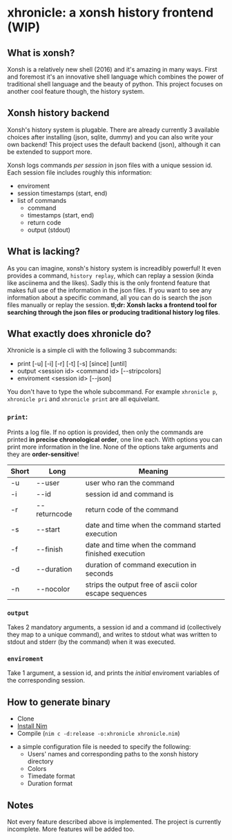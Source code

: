 # xhronicle: a xonsh history frontend (WIP)

## What is xonsh?
Xonsh is a relatively new shell (2016) and it's amazing in many ways. First and
foremost it's an innovative shell language which combines the power of traditional
shell language and the beauty of python. This project focuses on another cool
feature though, the history system.

## Xonsh history backend
Xonsh's history system is plugable. There are already currently 3 available
choices after installing (json, sqlite, dummy) and you can also write your own
backend! This project uses the default backend (json), although it can be extended to support more.

Xonsh logs commands *per session* in json files with a unique session id.
Each session file includes roughly this information:
- enviroment
- session timestamps (start, end)
- list of commands
	- command
	- timestamps (start, end)
	- return code
	- output (stdout)

## What is lacking?
As you can imagine, xonsh's history system is increadibly powerful! It even
provides a command, `history replay`, which can replay a session (kinda like
asciinema and the likes). Sadly this is the only frontend feature that makes
full use of the information in the json files. If you want to see any information
about a specific command, all you can do is search the json files manually or
replay the session.
**tl;dr: Xonsh lacks a frontend tool for searching through the
json files or producing traditional history log files**.

## What exactly does xhronicle do?
Xhronicle is a simple cli with the following 3 subcommands:
- print [-u] [-i] [-r] [-t] [-s] [since] [until]
- output \<session id\> \<command id\> [--stripcolors]
- enviroment \<session id\> [--json]

You don't have to type the whole subcommand. For example `xhronicle p`,
`xhronicle pri` and `xhronicle print` are all equivelant.

### `print`:
Prints a log file. If no option is provided, then only the
commands are printed **in precise chronological order**, one line each.
With options you can print more information in the line.
None of the options take arguments and they are **order-sensitive**!

| Short | Long | Meaning |
|-------|------|----------
| -u | --user | user who ran the command |
| -i | --id | session id and command is |
| -r | --returncode | return code of the command |
| -s | --start | date and time when the command started execution |
| -f | --finish | date and time when the command finished execution |
| -d | --duration | duration of command execution in seconds |
| -n | --nocolor | strips the output free of ascii color escape sequences |

### `output`
Takes 2 mandatory arguments, a session id and a command id (collectively they map
to a unique command), and writes to stdout what was written to stdout and stderr
(by the command) when it was executed.

### `enviroment`
Take 1 argument, a session id, and prints the *initial* enviroment variables of the corresponding session.

## How to generate binary
* Clone
* [Install Nim](https://nim-lang.org/install.html)
* Compile (`nim c -d:release -o:xhronicle xhronicle.nim`) 

- a simple configuration file is needed to specify the following:
	- Users' names and corresponding paths to the xonsh history directory
	- Colors
	- Timedate format
	- Duration format

## Notes
Not every feature described above is implemented. The project is currently
incomplete. More features will be added too.
